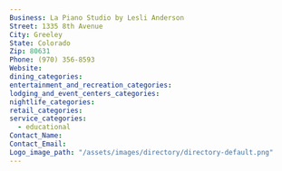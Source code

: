 ```yaml
---
Business: La Piano Studio by Lesli Anderson
Street: 1335 8th Avenue
City: Greeley
State: Colorado
Zip: 80631
Phone: (970) 356-8593
Website:
dining_categories:
entertainment_and_recreation_categories:
lodging_and_event_centers_categories:
nightlife_categories:
retail_categories:
service_categories:
  - educational
Contact_Name:
Contact_Email:
Logo_image_path: "/assets/images/directory/directory-default.png"
---
```



